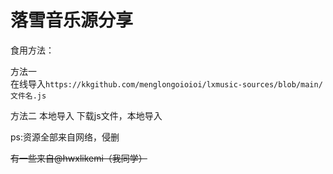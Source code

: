 # 落雪音乐源分享

食用方法：

方法一  
在线导入`https://kkgithub.com/menglongoioioi/lxmusic-sources/blob/main/文件名.js`

方法二
本地导入  下载js文件，本地导入

ps:资源全部来自网络，侵删

~~有一些来自@hwxlikemi（我同学）~~